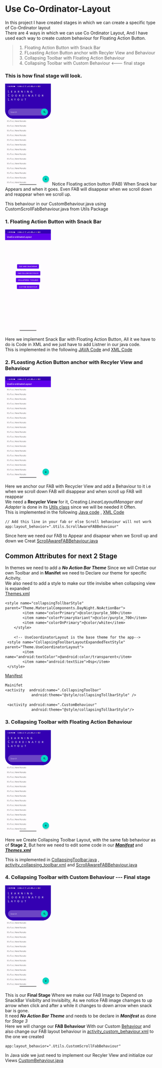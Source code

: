 # Use Co-Ordinator-Layout
In this project I have created stages in which we can create a specific type of Co-Ordinator layout    
There are 4 ways in which we can use Co Ordinator Layout, And I have used each way to create custom behaviour for Floating Action Button.
> 1. Floating Action Button with Snack Bar
> 2. FLoasting Action Button anchor with Recyler View and Behaviour
> 3. Collapsing Toolbar with Floating Action Behaviour
> 4. Collapsing Toolbar with Custom Behaviour  <--- final stage

### This is how final stage will look.
<img src="Gif/Custom_behaviour.gif" width="150">
Notice Floating action button (FAB) When Snack bar Appears and when it goes. Even FAB will disappear when we scroll down and reappear when we scroll up.

This behaviour in our CustomBehaviour.java using CustomScrollFabBehaviour.java from Utils Package

 ### 1. Floating Action Button with Snack Bar 
 <img src="Gif/Fab_SnackBar.gif" width="150">
 
 Here we implement Snack Bar with Floating Action Button, All it we have to do is Code in XML and we just have to add Listner in our java code.    
 This is implemented in the following [JAVA Code](https://github.com/DonutsDevil/Use-Co-Ordinator-Layout/blob/main/Source%20code/java/useco_ordinatorlayout/FabAndSnackBar.java) and [XML Code](https://github.com/DonutsDevil/Use-Co-Ordinator-Layout/blob/main/Source%20code/res/layout/activity_fab_and_snack_bar.xml)
  

### 2. FLoasting Action Button anchor with Recyler View and Behaviour
<img src="Gif/Fab_scroll_Recycler.gif" width="150">

Here we anchor our FAB with Recycler View and add a Behaviour to it i.e when we scroll down FAB will disappear and when scroll up FAB will reappear   
We need a **Recycler View** for it, Creating *LinearLayoutManager and Adapter* is done in its [Utils class](https://github.com/DonutsDevil/Use-Co-Ordinator-Layout/blob/main/Source%20code/java/useco_ordinatorlayout/Utils/RecyclerUtils.java) since we will be needed it Often.   
This is implemented in the following [Java code](https://github.com/DonutsDevil/Use-Co-Ordinator-Layout/blob/main/Source%20code/java/useco_ordinatorlayout/FabFollowWidget.java) , [XML Code](https://github.com/DonutsDevil/Use-Co-Ordinator-Layout/blob/main/Source%20code/res/layout/activity_fab_follow_widget.xml)
```
// Add this line in your fab or else Scroll behaviour will not work
app:layout_behavior=".Utils.ScrollAwareFABBehaviour"
```
Since here we need our FAB to Appear and disapear when we Scroll up and down we Creat [ScrollAwareFABBehaviour.java](https://github.com/DonutsDevil/Use-Co-Ordinator-Layout/blob/main/Source%20code/java/useco_ordinatorlayout/Utils/ScrollAwareFABBehaviour.java)

## Common Attributes for next 2 Stage
 In themes we need to add a ***No Action Bar Theme*** Since we will Cretae our own Toolbar and in **Manifet** we need to Declare our theme for specific Acitvity.    
 We also need to add a style to make our title invisibe when collapsing view is expanded    
[Themes.xml](https://github.com/DonutsDevil/Use-Co-Ordinator-Layout/blob/main/Source%20code/res/values/themes.xml)
```
<style name="collapsingTollbarStyle" parent="Theme.MaterialComponents.DayNight.NoActionBar">
        <item name="colorPrimary">@color/purple_500</item>
        <item name="colorPrimaryVariant">@color/purple_700</item>
        <item name="colorOnPrimary">@color/white</item>
    </style>
    
    <!-- UseCoordinatorLayout is the base theme for the app-->
 <style name="CollapsingToolbarLayoutExpandedTextStyle" parent="Theme.UseCoordinatorLayout">
        <item name="android:textColor">@android:color/transparent</item>
        <item name="android:textSize">0sp</item>
 </style>
```
[Manifest](https://github.com/DonutsDevil/Use-Co-Ordinator-Layout/blob/main/Source%20code/AndroidManifest.xml)
```
Mainifet
<activity  android:name=".CollapsingToolbar"
            android:theme="@style/collapsingTollbarStyle" />
 
 <activity android:name=".CustomBehaviour"
            android:theme="@style/collapsingTollbarStyle"/>
```  



### 3. Collapsing Toolbar with Floating Action Behaviour
<img src="Gif/Collapsing%20ToolBar.gif" width="150">

Here we Create Collapsing Toolbar Layout, with the same fab behaviour as of **Stage 2**, But here we need to edit some code in our ***[Manifest](https://github.com/DonutsDevil/Use-Co-Ordinator-Layout/blob/main/Source%20code/AndroidManifest.xml)*** and  ***[Themes.xml](https://github.com/DonutsDevil/Use-Co-Ordinator-Layout/blob/main/Source%20code/res/values/themes.xml)***

This is implemented in [CollapsingToolbar.java](https://github.com/DonutsDevil/Use-Co-Ordinator-Layout/blob/main/Source%20code/java/useco_ordinatorlayout/CollapsingToolbar.java) , [activity_collapsing_toolbar.xml](https://github.com/DonutsDevil/Use-Co-Ordinator-Layout/blob/main/Source%20code/res/layout/activity_collapsing_toolbar.xml)
and [ScrollAwareFABBehaviour.java](https://github.com/DonutsDevil/Use-Co-Ordinator-Layout/blob/main/Source%20code/java/useco_ordinatorlayout/Utils/ScrollAwareFABBehaviour.java)

### 4. Collapsing Toolbar with Custom Behaviour  --- Final stage
<img src="Gif/Custom_behaviour.gif" width="150">

This is our **Final Stage** Where we make our FAB Image to Depend on SnackBar Visibilty and Invisibilty, As we notice FAB image chamges to up arrow when click and after a while it changes to down arrow when snack bar is gone.    
It need ***No Action Bar Theme*** and needs to be declare in ***Manifest*** as done for *Stage 3*    
Here we will change our ****FAB Behaviour**** With our Custom [Behaviour](https://github.com/DonutsDevil/Use-Co-Ordinator-Layout/blob/main/Source%20code/java/useco_ordinatorlayout/Utils/CustomScrollFabBehaviour.java) and also change our FAB layout behaviour in
[activity_custom_behaviour.xml](https://github.com/DonutsDevil/Use-Co-Ordinator-Layout/blob/main/Source%20code/res/layout/activity_custom_behaviour.xml) to the one we created
```
app:layout_behavior=".Utils.CustomScrollFabBehaviour"
```
In Java side we just need to implement our Recyler VIew and initialize our Views [CustomBehaviour.java](https://github.com/DonutsDevil/Use-Co-Ordinator-Layout/blob/main/Source%20code/java/useco_ordinatorlayout/CustomBehaviour.java)

